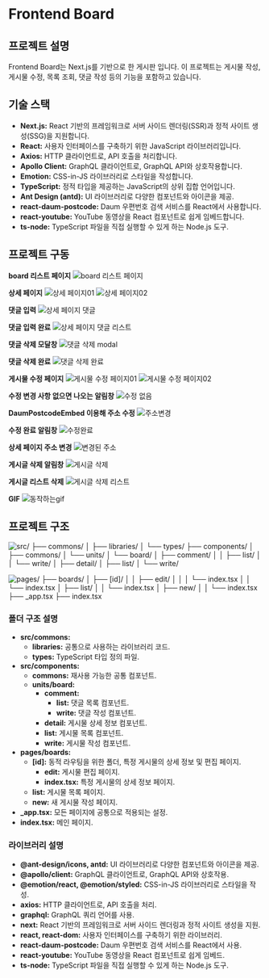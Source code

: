 # Frontend Board
## 프로젝트 설명
Frontend Board는 Next.js를 기반으로 한 게시판 입니다. 이 프로젝트는 게시물 작성, 게시물 수정, 목록 조회, 댓글 작성 등의 기능을 포함하고 있습니다.

## 기술 스택
- **Next.js:** React 기반의 프레임워크로 서버 사이드 렌더링(SSR)과 정적 사이트 생성(SSG)을 지원합니다.
- **React:** 사용자 인터페이스를 구축하기 위한 JavaScript 라이브러리입니다.
- **Axios:** HTTP 클라이언트로, API 호출을 처리합니다.
- **Apollo Client:** GraphQL 클라이언트로, GraphQL API와 상호작용합니다.
- **Emotion:** CSS-in-JS 라이브러리로 스타일을 작성합니다.
- **TypeScript:** 정적 타입을 제공하는 JavaScript의 상위 집합 언어입니다.
- **Ant Design (antd):** UI 라이브러리로 다양한 컴포넌트와 아이콘을 제공.
- **react-daum-postcode:** Daum 우편번호 검색 서비스를 React에서 사용합니다.
- **react-youtube:** YouTube 동영상을 React 컴포넌트로 쉽게 임베드합니다.
- **ts-node:** TypeScript 파일을 직접 실행할 수 있게 하는 Node.js 도구.

## 프로젝트 구동

**board 리스트 페이지**
![board 리스트 페이지](/public/image-4.png)

**상세 페이지**
![상세 페이지01](/public/image-5.png)
![상세 페이지02](/public/image-6.png)

**댓글 입력**
![상세 페이지 댓글](/public/image-7.png)

**댓글 입력 완료**
![상세 페이지 댓글 리스트](/public/image-8.png)

**댓글 삭제 모달창**
![댓글 삭제 modal](/public/image-9.png)

**댓글 삭제 완료**
![댓글 삭제 완료](/public/image-10.png)

**게시물 수정 페이지**
![게시물 수정 페이지01](/public/image-11.png)
![게시물 수정 페이지02](/public/image-12.png)

**수정 변경 사항 없으면 나오는 알림창**
![수정 없음](/public/image-13.png)

**DaumPostcodeEmbed 이용해 주소 수정**
![주소변경](/public/image-14.png)

**수정 완료 알림창**
![수정완료](/public/image-15.png)

**상세 페이지 주소 변경**
![변경된 주소](/public/image-16.png)

**게시글 삭제 알림창**
![게시글 삭제](/public/image-17.png)

**게시글 리스트 삭제**
![게시글 삭제 리스트](/public/image-18.png)

**GIF**
![동작하는gif](/public/page.gif)
## 프로젝트 구조
![src/
├── commons/
│ ├── libraries/
│ └── types/
├── components/
│ ├── commons/
│ └── units/
│ └── board/
│ ├── comment/
│ │ ├── list/
│ │ └── write/
│ ├── detail/
│ ├── list/
│ └── write/](/public/image-2.png)

![pages/
├── boards/
│ ├── [id]/
│ │ ├── edit/
│ │ │ └── index.tsx
│ │ └── index.tsx
│ ├── list/
│ │ └── index.tsx
│ ├── new/
│ │ └── index.tsx
├── _app.tsx
├── index.tsx](/public/image-3.png)

### 폴더 구조 설명
- **src/commons:**
  - **libraries:** 공통으로 사용하는 라이브러리 코드.
  - **types:** TypeScript 타입 정의 파일.
- **src/components:**
  - **commons:** 재사용 가능한 공통 컴포넌트.
  - **units/board:**
    - **comment:**
      - **list:** 댓글 목록 컴포넌트.
      - **write:** 댓글 작성 컴포넌트.
    - **detail:** 게시물 상세 정보 컴포넌트.
    - **list:** 게시물 목록 컴포넌트.
    - **write:** 게시물 작성 컴포넌트.
- **pages/boards:**
  - **[id]:** 동적 라우팅을 위한 폴더, 특정 게시물의 상세 정보 및 편집 페이지.
    - **edit:** 게시물 편집 페이지.
    - **index.tsx:** 특정 게시물의 상세 정보 페이지.
  - **list:** 게시물 목록 페이지.
  - **new:** 새 게시물 작성 페이지.
- **_app.tsx:** 모든 페이지에 공통으로 적용되는 설정.
- **index.tsx:** 메인 페이지.

### 라이브러리 설명
- **@ant-design/icons, antd:** UI 라이브러리로 다양한 컴포넌트와 아이콘을 제공.
- **@apollo/client:** GraphQL 클라이언트로, GraphQL API와 상호작용.
- **@emotion/react, @emotion/styled:** CSS-in-JS 라이브러리로 스타일을 작성.
- **axios:** HTTP 클라이언트로, API 호출을 처리.
- **graphql:** GraphQL 쿼리 언어를 사용.
- **next:** React 기반의 프레임워크로 서버 사이드 렌더링과 정적 사이트 생성을 지원.
- **react, react-dom:** 사용자 인터페이스를 구축하기 위한 라이브러리.
- **react-daum-postcode:** Daum 우편번호 검색 서비스를 React에서 사용.
- **react-youtube:** YouTube 동영상을 React 컴포넌트로 쉽게 임베드.
- **ts-node:** TypeScript 파일을 직접 실행할 수 있게 하는 Node.js 도구.